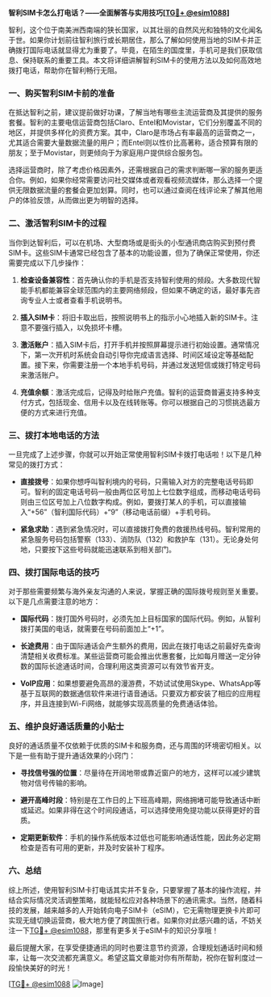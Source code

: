 **智利SIM卡怎么打电话？——全面解答与实用技巧[[TG💪+ @esim1088](https://t.me/s/esim1088)]**

智利，这个位于南美洲西南端的狭长国家，以其壮丽的自然风光和独特的文化闻名于世。如果你计划前往智利旅行或长期居住，那么了解如何使用当地的SIM卡并正确拨打国际电话就显得尤为重要了。毕竟，在陌生的国度里，手机可是我们获取信息、保持联系的重要工具。本文将详细讲解智利SIM卡的使用方法以及如何高效地拨打电话，帮助你在智利畅行无阻。

### 一、购买智利SIM卡前的准备

在抵达智利之前，建议提前做好功课，了解当地有哪些主流运营商及其提供的服务套餐。智利的主要电信运营商包括Claro、Entel和Movistar，它们分别覆盖不同的地区，并提供多样化的资费方案。其中，Claro是市场占有率最高的运营商之一，尤其适合需要大量数据流量的用户；而Entel则以性价比高著称，适合预算有限的朋友；至于Movistar，则更倾向于为家庭用户提供综合服务包。

选择运营商时，除了考虑价格因素外，还需根据自己的需求判断哪一家的服务更适合你。例如，如果你经常需要访问社交媒体或者观看视频流媒体，那么选择一个提供无限数据流量的套餐会更加划算。同时，也可以通过查阅在线评论来了解其他用户的体验反馈，从而做出更为明智的选择。

### 二、激活智利SIM卡的过程

当你到达智利后，可以在机场、大型商场或是街头的小型通讯商店购买到预付费SIM卡。这些SIM卡通常已经包含了基本的功能设置，但为了确保正常使用，你还需要完成以下几步操作：

1. **检查设备兼容性**：首先确认你的手机是否支持智利使用的频段。大多数现代智能手机都能兼容全球范围内的主要网络频段，但如果不确定的话，最好事先咨询专业人士或者查看手机说明书。
   
2. **插入SIM卡**：将旧卡取出后，按照说明书上的指示小心地插入新的SIM卡。注意不要强行插入，以免损坏卡槽。

3. **激活账户**：插入SIM卡后，打开手机并按照屏幕提示进行初始设置。通常情况下，第一次开机时系统会自动引导你完成语言选择、时间区域设定等基础配置。接下来，你需要注册一个本地手机号码，并通过发送短信或拨打特定号码来激活账户。

4. **充值余额**：激活完成后，记得及时给账户充值。智利的运营商普遍支持多种支付方式，包括现金、信用卡以及在线转账等。你可以根据自己的习惯挑选最方便的方式来进行充值。

### 三、拨打本地电话的方法

一旦完成了上述步骤，你就可以开始正常使用智利SIM卡拨打电话啦！以下是几种常见的拨打方式：

- **直接拨号**：如果你想呼叫智利境内的号码，只需输入对方的完整电话号码即可。智利的固定电话号码一般由两位区号加上七位数字组成，而移动电话号码则由三位区号加上八位数字构成。例如，要拨打某人的手机，可以直接输入“+56”（智利国际代码）+“9”（移动电话前缀）+手机号码。

- **紧急求助**：遇到紧急情况时，可以直接拨打免费的救援热线号码。智利常用的紧急服务号码包括警察（133）、消防队（132）和救护车（131）。无论身处何地，只要按下这些号码就能迅速联系到相关部门。

### 四、拨打国际电话的技巧

对于那些需要频繁与海外亲友沟通的人来说，掌握正确的国际拨号规则至关重要。以下是几点需要注意的地方：

- **国际代码**：拨打国外号码时，必须先加上目标国家的国际代码。例如，从智利拨打美国的电话，就需要在号码前面加上“+1”。

- **长途费用**：由于国际通话会产生额外的费用，因此在拨打电话之前最好先查询清楚相关收费标准。某些运营商可能会推出优惠套餐，比如每月赠送一定分钟数的国际长途通话时间，合理利用这类资源可以有效节省开支。

- **VoIP应用**：如果想要避免高昂的漫游费，不妨试试使用Skype、WhatsApp等基于互联网的数据通信软件来进行语音通话。只要双方都安装了相应的应用程序，并且连接到Wi-Fi网络，就能够实现高质量的免费通话体验。

### 五、维护良好通话质量的小贴士

良好的通话质量不仅依赖于优质的SIM卡和服务商，还与周围的环境密切相关。以下是一些有助于提升通话效果的小窍门：

- **寻找信号强的位置**：尽量待在开阔地带或靠近窗户的地方，这样可以减少建筑物对信号传输的影响。
  
- **避开高峰时段**：特别是在工作日的上下班高峰期，网络拥堵可能导致通话中断或延迟。如果非得在这个时间段通话，可以选择使用免提功能以获得更好的音质。

- **定期更新软件**：手机的操作系统版本过低也可能影响通话性能，因此务必定期检查是否有可用的更新，并及时安装补丁程序。

### 六、总结

综上所述，使用智利SIM卡打电话其实并不复杂，只要掌握了基本的操作流程，并结合实际情况灵活调整策略，就能轻松应对各种场景下的通讯需求。当然，随着科技的发展，越来越多的人开始转向电子SIM卡（eSIM），它无需物理更换卡片即可实现无缝切换运营商，极大地方便了跨国旅行者。如果你对此感兴趣的话，不妨关注一下[TG💪+ @esim1088](https://t.me/s/esim1088)，那里有更多关于eSIM卡的知识分享哦！

最后提醒大家，在享受便捷通讯的同时也要注意节约资源，合理规划通话时间和频率，让每一次交流都充满意义。希望这篇文章能对你有所帮助，祝你在智利度过一段愉快美好的时光！

[[TG💪+ @esim1088](https://t.me/s/esim1088) ![Image](https://i.postimg.cc/4NQfJmqS/Snipaste-2025-05-13-00-14-12.png)]